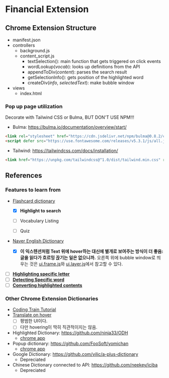 # Financial Extension

## Chrome Extension Structure
* manifest.json
* controllers
  * background.js
  * content_script.js
    * textSelection(): main function that gets triggered on click events
    * wordLookup(*vocab*): looks up definitions from the API
    * appendToDiv(*content*): parses the search result
    * getSelectionInfo(): gets position of the highlighted word 
    * createDiv(*info*, *selectedText*): make bubble window
* views
  * index.html

### Pop up page utilization
Decorate with Tailwind CSS or Bulma, BUT DON'T USE NPM!!!
* Bulma: https://bulma.io/documentation/overview/start/
```html
<link rel="stylesheet" href="https://cdn.jsdelivr.net/npm/bulma@0.8.2/css/bulma.min.css">
<script defer src="https://use.fontawesome.com/releases/v5.3.1/js/all.js"></script>
```

* Tailwind: https://tailwindcss.com/docs/installation/
```html
<link href="https://unpkg.com/tailwindcss@^1.0/dist/tailwind.min.css" rel="stylesheet">
```

## References

### Features to learn from
* [Flashcard dictionary](https://github.com/chuaweijie/Flashcard-Dictionary)

  - [x] **Highlight to search**
  - [ ] Vocabulary Listing

  - [ ] Quiz

* [Naver English Dictionary](https://github.com/skyisle/nendic-ext)

  - [x] **이 익스텐션처럼 Text 위에 hover하는 대신에 별개로 보여주는 방식이 더 좋음: 글을 읽다가 흐르밍 끉기는 일은 없으니까.** 오른쪽 위에 bubble window로 띄우는 것은 [ui.frame.js](src/content/ui.frame.js)와 [ui.layer.js](src/content/ui.layer.js)에서 참고할 수 있다. 

* [ ] **[Highlighting specific letter](https://github.com/ds300/jetzt)**
* [ ] **[Detecting Specific word](https://github.com/panicsteve/cloud-to-butt)**
* [ ] **[Converting highlighted contents](https://github.com/adam-p/markdown-here)**

###  Other Chrome Extension Dictionaries
* [Coding Train Tutorial](https://github.com/CodingTrain/website/tree/master/CodingChallenges/CC_084_Word_Definition_Extension/JavaScript)
* [Translate on hover](https://github.com/artemave/translate_onhover)
	- [ ] 평범한 UI이다. 
	- [ ] 다만 hovering이 딱히 직관적이지는 않음. 
* Highlighted Dictionary: https://github.com/ninja33/ODH
	* [chrome app](https://chrome.google.com/webstore/detail/online-dictionary-helper/lppjdajkacanlmpbbcdkccjkdbpllajb?hl=en) 
* Popup dictionary: https://github.com/FooSoft/yomichan
	* [chrome app](https://chrome.google.com/webstore/detail/yomichan/ogmnaimimemjmbakcfefmnahgdfhfami)
* Google Dictionary: https://github.com/vilic/a-plus-dictionary
	* Depreciated
* Chinese Dictionary connected to API: https://github.com/neekey/iciba
	* Depreciated 

